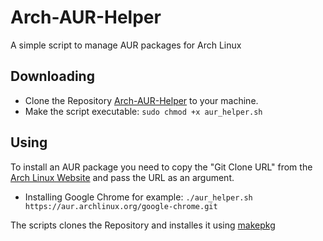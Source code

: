 # Arch-AUR-Helper
 A simple script to manage AUR packages for Arch Linux 

 ## Downloading 
 
- Clone the Repository [Arch-AUR-Helper](https://github.com/marcomaschauer/Arch-AUR-Helper.git) to your machine.
- Make the script executable: `sudo chmod +x aur_helper.sh`

 ## Using

To install an AUR package you need to copy the "Git Clone URL" from the [Arch Linux Website](https://aur.archlinux.org/) and pass the URL as an argument. 

- Installing Google Chrome for example: `./aur_helper.sh https://aur.archlinux.org/google-chrome.git`

The scripts clones the Repository and installes it using [makepkg](https://wiki.archlinux.org/title/Makepkg)